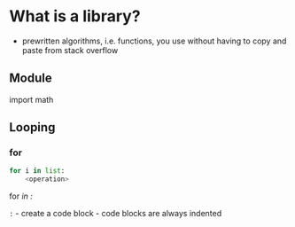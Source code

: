 # What is a library?

- prewritten algorithms, i.e. functions, you use without having to copy and paste from stack overflow

## Module

import math


## Looping

### for

```py
for i in list:
    <operation>
```

for <var> in <list>:
    <op>
    <op2>
<done>

`:` - create a code block
    - code blocks are always indented
